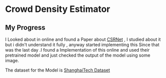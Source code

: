 Crowd Density Estimator
===
My Progress
---
I Looked about in online and found a Paper about [CSRNet](https://arxiv.org/pdf/1802.10062.pdf) , I studied about it but i didn't understand it fully , anyway started implementing this Since that was the last day .I found a Implementation of this online and used their pretrained model and just checked the output of the model using some image.

The dataset for the Model is [ShanghaiTech Dataset](https://drive.google.com/open?id=16dhJn7k4FWVwByRsQAEpl9lwjuV03jVI)

